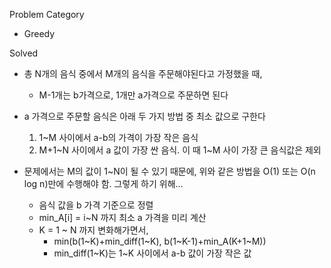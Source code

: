 Problem Category
* Greedy

Solved
* 총 N개의 음식 중에서 M개의 음식을 주문해야된다고 가정했을 때,
  * M-1개는 b가격으로, 1개만 a가격으로 주문하면 된다
* a 가격으로 주문할 음식은 아래 두 가지 방법 중 최소 값으로 구한다
  1. 1~M 사이에서 a-b의 가격이 가장 작은 음식
  2. M+1~N 사이에서 a 값이 가장 싼 음식. 이 때 1~M 사이 가장 큰 음식값은 제외

* 문제에서는 M의 값이 1~N이 될 수 있기 때문에, 위와 같은 방법을 O(1) 또는 O(n log n)만에 수행해야 함. 그렇게 하기 위해...
  * 음식 값을 b 가격 기준으로 정렬
  * min_A[i] = i~N 까지 최소 a 가격을 미리 계산
  * K = 1 ~ N 까지 변화해가면서,
    * min(b(1~K)+min_diff(1~K), b(1~K-1)+min_A(K+1~M))
    * min_diff(1~K)는 1~K 사이에서 a-b 값이 가장 작은 값
